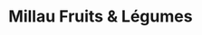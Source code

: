 ---
title: "Millau Fruits & Légumes"
url: /soorts-hossegor/millau-fruits-und-legumes/
shop: Gemüse & Obst
---